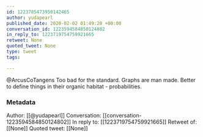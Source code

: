 ```yaml
---
id: 1223785473950142465
author: yudapearl
published_date: 2020-02-02 01:49:28 +00:00
conversation_id: 1223594584850124802
in_reply_to: 1223719754759921665
retweet: None
quoted_tweet: None
type: tweet
tags:

---
```


@ArcusCoTangens Too bad for the standard. Graphs are man made. Better to define things in their organic habitat - probabilities.

### Metadata

Author: [[@yudapearl]]
Conversation: [[conversation-1223594584850124802]]
In reply to: [[1223719754759921665]]
Retweet of: [[None]]
Quoted tweet: [[None]]
